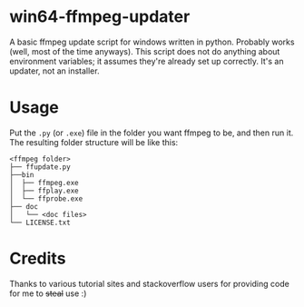 # win64-ffmpeg-updater
A basic ffmpeg update script for windows written in python. Probably works (well, most of the time anyways). This script does not do anything about environment variables; it assumes they're already set up correctly. It's an updater, not an installer.
# Usage
Put the `.py` (or `.exe`) file in the folder you want ffmpeg to be, and then run it. The resulting folder structure will be like this: 
```
<ffmpeg folder>
├── ffupdate.py
├──bin
│  ├── ffmpeg.exe
│  ├── ffplay.exe
│  └── ffprobe.exe
├── doc
│   └── <doc files> 
└── LICENSE.txt
```
# Credits
Thanks to various tutorial sites and stackoverflow users for providing code for me to ~~steal~~ use :)
